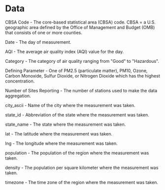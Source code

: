 # Data

CBSA Code - The core-based statistical area (CBSA) code. CBSA = a U.S. geographic area defined by the Office of Management and Budget (OMB) that consists of one or more counties.

Date - The day of measurement.

AQI - The average air quality index (AQI) value for the day.

Category - The category of air quality ranging from "Good" to "Hazardous".

Defining Parameter - One of PM2.5 (particulate matter), PM10, Ozone, Carbon Monoxide, Sulfur Dioxide, or Nitrogen Dioxide which has the highest concentration.

Number of Sites Reporting - The number of stations used to make the data aggregation.

city_ascii - Name of the city where the measurement was taken.

state_id - Abbreviation of the state where the measurement was taken.

state_name - The state where the measurement was taken.

lat - The latitude where the measurement was taken.

lng - The longitude where the measurement was taken.

population - The population of the region where the measurement was taken.

density - The population per square kilometer where the measurement was taken.

timezone - The time zone of the region where the measurement was taken.
